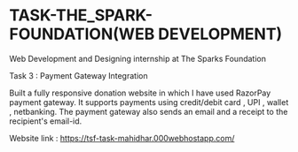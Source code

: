 # TASK-THE_SPARK-FOUNDATION(WEB DEVELOPMENT)

Web Development and Designing internship at The Sparks Foundation

Task 3 : Payment Gateway Integration

Built a fully responsive donation website in which I have used RazorPay payment gateway. It supports payments using credit/debit card , UPI , wallet , netbanking. The payment gateway also sends an email and a receipt to the recipient's email-id.


Website link : https://tsf-task-mahidhar.000webhostapp.com/
